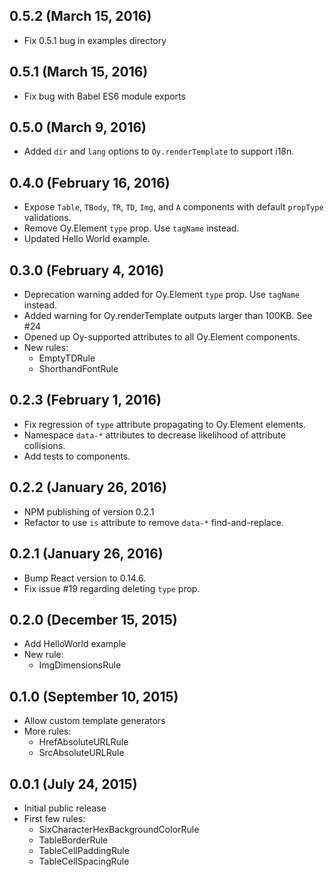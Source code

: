 ## 0.5.2 (March 15, 2016)

- Fix 0.5.1 bug in examples directory

## 0.5.1 (March 15, 2016)

- Fix bug with Babel ES6 module exports

## 0.5.0 (March 9, 2016)

- Added `dir` and `lang` options to `Oy.renderTemplate` to support i18n.

## 0.4.0 (February 16, 2016)

- Expose `Table`, `TBody`, `TR`, `TD`, `Img`, and `A` components with default `propType` validations.
- Remove Oy.Element `type` prop. Use `tagName` instead.
- Updated Hello World example.

## 0.3.0 (February 4, 2016)

- Deprecation warning added for Oy.Element `type` prop. Use `tagName` instead.
- Added warning for Oy.renderTemplate outputs larger than 100KB. See #24
- Opened up Oy-supported attributes to all Oy.Element components.
- New rules:
  - EmptyTDRule
  - ShorthandFontRule

## 0.2.3 (February 1, 2016)

- Fix regression of `type` attribute propagating to Oy.Element elements.
- Namespace `data-*` attributes to decrease likelihood of attribute collisions.
- Add tests to components.

## 0.2.2 (January 26, 2016)

- NPM publishing of version 0.2.1
- Refactor to use `is` attribute to remove `data-*` find-and-replace.

## 0.2.1 (January 26, 2016)

- Bump React version to 0.14.6.
- Fix issue #19 regarding deleting `type` prop.

## 0.2.0 (December 15, 2015)

- Add HelloWorld example
- New rule:
  - ImgDimensionsRule

## 0.1.0 (September 10, 2015)

- Allow custom template generators
- More rules:
  - HrefAbsoluteURLRule
  - SrcAbsoluteURLRule

## 0.0.1 (July 24, 2015)

- Initial public release
- First few rules:
  - SixCharacterHexBackgroundColorRule
  - TableBorderRule
  - TableCellPaddingRule
  - TableCellSpacingRule
